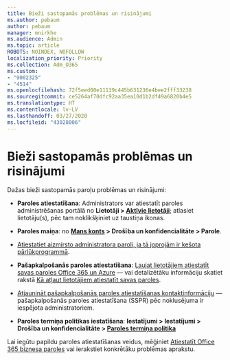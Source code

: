 ```yaml
---
title: Bieži sastopamās problēmas un risinājumi
ms.author: pebaum
author: pebaum
manager: mnirkhe
ms.audience: Admin
ms.topic: article
ROBOTS: NOINDEX, NOFOLLOW
localization_priority: Priority
ms.collection: Adm_O365
ms.custom:
- "9002325"
- "4514"
ms.openlocfilehash: 72f5eed00e11139c445b631236e4bee2fff33238
ms.sourcegitcommit: ce5264af70dfc92aa35ea10d1b2df49a6820b4e5
ms.translationtype: HT
ms.contentlocale: lv-LV
ms.lasthandoff: 03/27/2020
ms.locfileid: "43028006"
---
```

# <a name="common-password-issues-and-resolutions"></a>Bieži sastopamās problēmas un risinājumi

Dažas bieži sastopamās paroļu problēmas un risinājumi:

- **Paroles atiestatīšana**: Administrators var atiestatīt paroles administrēšanas portālā no **Lietotāji > [Aktīvie lietotāji](https://portal.office.com/adminportal/home#/users)**; atlasiet lietotāju(s), pēc tam noklikšķiniet uz taustiņa ikonas.

- **Paroles maiņa**:  no  **[Mans konts](https://portal.office.com/account/#home) >  Drošība un konfidencialitāte > Parole**.

- [Atiestatiet aizmirsto administratora paroli, ja tā joprojām ir kešota pārlūkprogrammā](https://docs.microsoft.com/microsoft-365/admin/add-users/reset-passwords?view=o365-worldwide#reset-my-office-365-tenant-admin-password).

- **Pašapkalpošanās paroles atiestatīšana**: [Ļaujat lietotājiem atiestatīt savas paroles Office 365 un Azure](https://portal.office.com/adminportal/home#/SettingsMultiPivot/:/Settings/L1/SelfServiceReset) — vai detalizētāku informāciju skatiet rakstā [Kā atļaut lietotājiem atiestatīt savas paroles](https://docs.microsoft.com/microsoft-365/admin/add-users/let-users-reset-passwords).

- [Atjaunināt pašapkalpošanās paroles atiestatīšanas kontaktinformāciju](https://go.microsoft.com/fwlink/?linkid=849451) — pašapkalpošanās paroles atiestatīšana (SSPR) pēc noklusējuma ir iespējota administratoriem. 

- **Paroles termiņa politikas iestatīšana**: **Iestatījumi > Iestatījumi > Drošība un konfidencialitāte > [Paroles termiņa politika](https://admin.microsoft.com/AdminPortal/Home#/SettingsMultiPivot/:/Settings/L1/PasswordPolicy)**

Lai iegūtu papildu paroles atiestatīšanas veidus, mēģiniet [Atiestatīt Office 365 biznesa paroles](https://docs.microsoft.com/microsoft-365/admin/add-users/reset-passwords) vai ierakstiet konkrētāku problēmas aprakstu.
